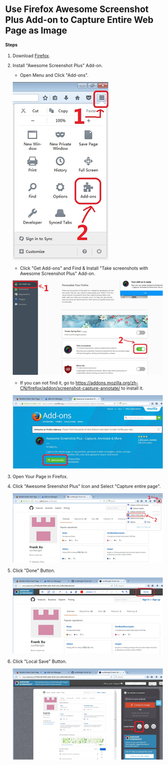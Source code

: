 # Use Firefox Awesome Screenshot Plus Add-on to Capture Entire Web Page as Image

#### Steps

1. Download [Firefox](https://www.mozilla.org/zh-CN/firefox/new/).

2. Install "Awesome Screenshot Plus" Add-on.

    * Open Menu and Click "Add-ons".

    ![](images/01.jpg)

    * Click "Get Add-ons" and Find & Install "Take screenshots with Awesome Screenshot Plus" Add-on.

    ![](images/02.jpg)

    * If you can not find it, go to <https://addons.mozilla.org/zh-CN/firefox/addon/screenshot-capture-annotate/> to install it.

    ![](images/03.jpg)    

3. Open Your Page in Firefox.

4. Click "Awesome Sreenshot Plus" Icon and Select "Capture entire page".

    ![](images/04.jpg)

5. Click "Done" Button.

    ![](images/05.jpg)

6. Click "Local Save" Button.

    ![](images/06.jpg)

